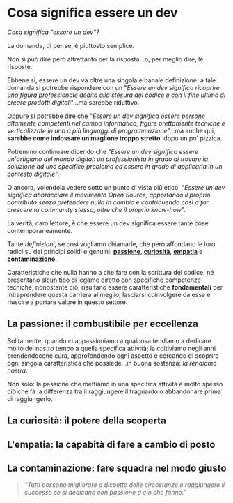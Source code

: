 # Cosa significa essere un dev

*Cosa significa "essere un dev"?* 

La domanda, di per se, è piuttosto semplice. 

Non si può dire però altrettanto per la risposta...o, per meglio dire, le risposte.

Ebbene si, essere un dev và oltre una singola e banale definizione: a tale domanda si potrebbe rispondere con un "_Essere un dev significa ricoprire una figura professionale dedita alla stesura del codice e con il fine ultimo di creare prodotti digitali_"...ma sarebbe riduttivo.

Oppure si potrebbe dire che "_Essere un dev significa essere persone altamente competenti nel campo informatico; figure prettamente tecniche e verticalizzate in uno o più linguaggi di programmazione_"...ma anche qui, **sarebbe come indossare un maglione troppo stretto**: dopo un po' pizzica.

Potremmo continuare dicendo che "_Essere un dev significa essere un'artigiano del mondo digital: un professionista in grado di trovare la soluzione ad uno specifico problema ed essere in grado di applicarla in un contesto digitale_".

O ancora, volendola vedere sotto un punto di vista più etico: "_Essere un dev significa abbracciare il movimento Open Source, apportando il proprio contributo senza pretendere nulla in cambio e contribuendo così a far crescere la community stessa, oltre che il proprio know-how_".

La verità, caro lettore, è che essere un dev significa essere tante cose contemporaneamente.

Tante _definizioni_, se così vogliamo chiamarle, che però affondano le loro radici su dei principi solidi e genuini: [**passione**](#la-passione-il-combustibile-per-eccellenza), [**curiosità**](#la-curiosità-il-potere-della-scoperta), [**empatia**](#lempatia-la-capabità-di-fare-a-cambio-di-posto) e [**contaminazione**](#la-contaminazione-fare-squadra-nel-modo-giusto).

Caratteristiche che nulla hanno a che fare con la scrittura del codice, né presentano alcun tipo di legame diretto con specifiche competenze tecniche; nonostante ciò, risultano essere caratteristiche **fondamentali** per intraprendere questa carriera al meglio, lasciarsi coinvolgere da essa e riuscire a portare valore in questo settore.

## La passione: il combustibile per eccellenza

Solitamente, quando ci appassioniamo a qualcosa tendiamo a dedicare molto del nostro tempo a quella specifica attività; la coltiviamo negli anni prendendocene cura, approfondendo ogni aspetto e cercando di scoprire ogni singola caratteristica che possiede...in buona sostanza: _la rendiamo nostra_.

Non solo: la passione che mettiamo in una specifica attività è molto spesso ciò che fà la differenza tra il raggiungere il traguardo o abbandonare prima di raggiungerlo.

## La curiosità: il potere della scoperta


## L'empatia: la capabità di fare a cambio di posto


## La contaminazione: fare squadra nel modo giusto




> _“Tutti possono migliorare a dispetto delle circostanze e raggiungere il successo se si dedicano con passione a ciò che fanno.”_